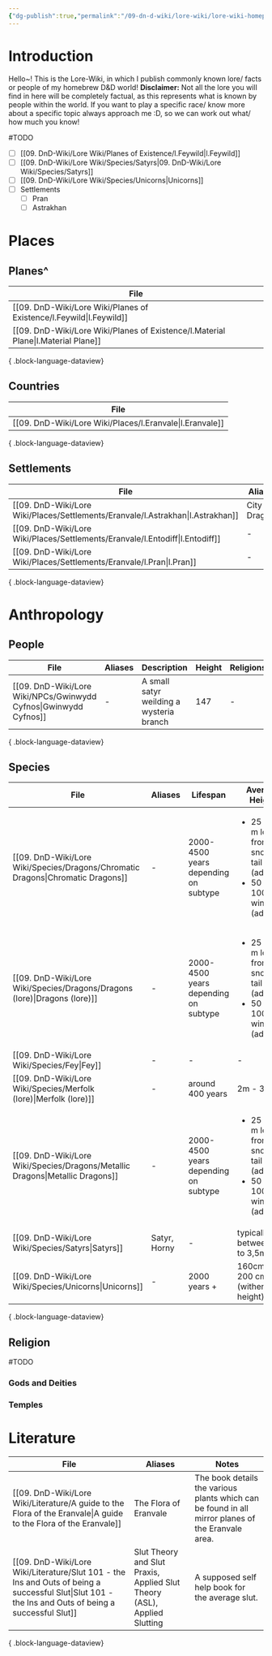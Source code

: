 ```yaml
---
{"dg-publish":true,"permalink":"/09-dn-d-wiki/lore-wiki/lore-wiki-homepage/"}
---
```


# Introduction
Hello~!
This is the Lore-Wiki, in which I publish commonly known lore/ facts or people of my homebrew D&D world! 
**Disclaimer:** 
Not all the lore you will find in here will be completely factual, as this represents what is known by people within the world. If you want to play a specific race/ know more about a specific topic always approach me :D, so we can work out what/ how much you know!

#TODO 
- [ ] [[09. DnD-Wiki/Lore Wiki/Planes of Existence/l.Feywild\|l.Feywild]]
- [ ] [[09. DnD-Wiki/Lore Wiki/Species/Satyrs\|09. DnD-Wiki/Lore Wiki/Species/Satyrs]]
- [ ] [[09. DnD-Wiki/Lore Wiki/Species/Unicorns\|Unicorns]]
- [ ] Settlements 
	- [ ] Pran
	- [ ] Astrakhan
# Places
## Planes^
| File                                                                                 |
| ------------------------------------------------------------------------------------ |
| [[09. DnD-Wiki/Lore Wiki/Planes of Existence/l.Feywild\|l.Feywild]]               |
| [[09. DnD-Wiki/Lore Wiki/Planes of Existence/l.Material Plane\|l.Material Plane]] |

{ .block-language-dataview}
## Countries
| File                                                        |
| ----------------------------------------------------------- |
| [[09. DnD-Wiki/Lore Wiki/Places/l.Eranvale\|l.Eranvale]] |

{ .block-language-dataview}
## Settlements
| File                                                                               | Aliases         | Type | Defences | Dominion |
| ---------------------------------------------------------------------------------- | --------------- | ---- | -------- | -------- |
| [[09. DnD-Wiki/Lore Wiki/Places/Settlements/Eranvale/l.Astrakhan\|l.Astrakhan]] | City of Dragons | \-   | \-       | \-       |
| [[09. DnD-Wiki/Lore Wiki/Places/Settlements/Eranvale/l.Entodiff\|l.Entodiff]]   | \-              | \-   | \-       | \-       |
| [[09. DnD-Wiki/Lore Wiki/Places/Settlements/Eranvale/l.Pran\|l.Pran]]           | \-              | \-   | \-       | \-       |

{ .block-language-dataview}

# Anthropology
## People
| File                                                                | Aliases | Description                              | Height | Religions |
| ------------------------------------------------------------------- | ------- | ---------------------------------------- | ------ | --------- |
| [[09. DnD-Wiki/Lore Wiki/NPCs/Gwinwydd Cyfnos\|Gwinwydd Cyfnos]] | \-      | A small satyr weilding a wysteria branch | 147    | \-        |

{ .block-language-dataview}

## Species
| File                                                                               | Aliases      | Lifespan                             | Average Height                                                                                     | Religions                                                                                                |
| ---------------------------------------------------------------------------------- | ------------ | ------------------------------------ | -------------------------------------------------------------------------------------------------- | -------------------------------------------------------------------------------------------------------- |
| [[09. DnD-Wiki/Lore Wiki/Species/Dragons/Chromatic Dragons\|Chromatic Dragons]] | \-           | 2000-4500 years depending on subtype | <ul><li>25 - 40 m long from snout to tail typ (adult)</li><li>50 - 100m wingspan (adult)</li></ul> | [[1. Eranvale Campaign/Deities/Tiamat\|Tiamat]]                                                       |
| [[09. DnD-Wiki/Lore Wiki/Species/Dragons/Dragons (lore)\|Dragons (lore)]]       | \-           | 2000-4500 years depending on subtype | <ul><li>25 - 50 m long from snout to tail typ (adult)</li><li>50 - 100m wingspan (adult)</li></ul> | [[1. Eranvale Campaign/Deities/Bahamut\|Bahamut]], [[1. Eranvale Campaign/Deities/Tiamat\|Tiamat]] |
| [[09. DnD-Wiki/Lore Wiki/Species/Fey\|Fey]]                                     | \-           | \-                                   | \-                                                                                                 | \-                                                                                                       |
| [[09. DnD-Wiki/Lore Wiki/Species/Merfolk (lore)\|Merfolk (lore)]]               | \-           | around 400 years                     | 2m - 3,6m                                                                                          | \-                                                                                                       |
| [[09. DnD-Wiki/Lore Wiki/Species/Dragons/Metallic Dragons\|Metallic Dragons]]   | \-           | 2000-4500 years depending on subtype | <ul><li>25 - 50 m long from snout to tail typ (adult)</li><li>50 - 100m wingspan (adult)</li></ul> | [[1. Eranvale Campaign/Deities/Bahamut\|Bahamut]]                                                     |
| [[09. DnD-Wiki/Lore Wiki/Species/Satyrs\|Satyrs]]                               | Satyr, Horny | \-                                   | typically between 1m to 3,5m                                                                       | Naturism                                                                                                 |
| [[09. DnD-Wiki/Lore Wiki/Species/Unicorns\|Unicorns]]                           | \-           | 2000 years +                         | 160cm - 200 cm (withers height)                                                                    | Genisis                                                                                                  |

{ .block-language-dataview}
 
## Religion
#TODO 
### Gods and Deities
### Temples


# Literature
 | File                                                                                                                                                    | Aliases                                                                  | Notes                                                                                              |
| ------------------------------------------------------------------------------------------------------------------------------------------------------- | ------------------------------------------------------------------------ | -------------------------------------------------------------------------------------------------- |
| [[09. DnD-Wiki/Lore Wiki/Literature/A guide to the Flora of the Eranvale\|A guide to the Flora of the Eranvale]]                                     | The Flora of Eranvale                                                    | The book details the various plants which can be found in all mirror planes of the Eranvale area.  |
| [[09. DnD-Wiki/Lore Wiki/Literature/Slut 101 - the Ins and Outs of being a successful Slut\|Slut 101 - the Ins and Outs of being a successful Slut]] | Slut Theory and Slut Praxis, Applied Slut Theory (ASL), Applied Slutting | A supposed self help book for the average slut.                                                    |

{ .block-language-dataview}
 

